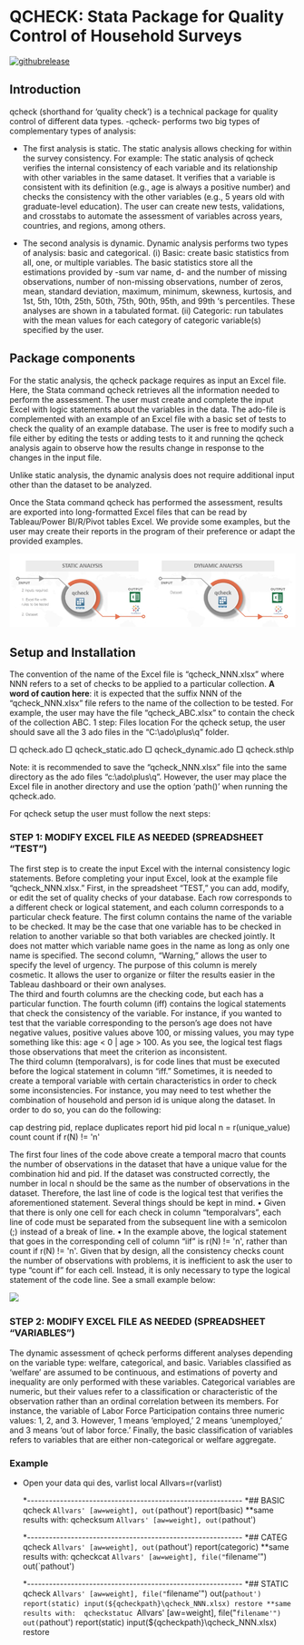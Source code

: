 QCHECK: Stata Package for Quality Control of Household Surveys
==============================================================
[![githubrelease](https://img.shields.io/github/release/worldbank/qcheck/all.svg?label=current+release)](https://github.com/worldbank/qcheck/releases)

Introduction
------------
qcheck (shorthand for ‘quality check’) is a technical package for quality control of different data types. -qcheck- performs two big types of complementary types of analysis: 
 
- The first analysis is static. 
The static analysis allows checking for within the survey consistency. For example:
The static analysis of qcheck verifies the internal consistency of each variable and its relationship with other variables in the same dataset. It verifies that a variable is consistent with its definition (e.g., age is always a positive number) and checks the consistency with the other variables (e.g., 5 years old with graduate-level education). The user can create new tests, validations, and crosstabs to automate the assessment of variables across years, countries, and regions, among others.

- The second analysis is dynamic.
Dynamic analysis performs two types of analysis: basic and categorical. 
(i)	Basic: create basic statistics from all, one, or multiple variables. The basic statistics store all the estimations provided by -sum var name, d- and the number of missing observations, number of non-missing observations, number of zeros, mean, standard deviation, maximum, minimum, skewness, kurtosis, and 1st, 5th, 10th, 25th, 50th, 75th, 90th, 95th, and 99th ‘s percentiles. These analyses are shown in a tabulated format. 
(ii)	Categoric: run tabulates with the mean values for each category of categoric variable(s) specified by the user.

## Package components

For the static analysis, the qcheck package requires as input an Excel file. Here, the Stata command qcheck retrieves all the information needed to perform the assessment. The user must create and complete the input Excel with logic statements about the variables in the data. The ado-file is complemented with an example of an Excel file with a basic set of tests to check the quality of an example database. The user is free to modify such a file either by editing the tests or adding tests to it and running the qcheck analysis again to observe how the results change in response to the changes in the input file. 

Unlike static analysis, the dynamic analysis does not require additional input other than the dataset to be analyzed. 

Once the Stata command qcheck has performed the assessment, results are exported into long-formatted Excel files that can be read by Tableau/Power BI/R/Pivot tables Excel. We provide some examples, but the user may create their reports in the program of their preference or adapt the provided examples.


<img src="./images/qcheck_components.png">

## Setup and Installation
The convention of the name of the Excel file is “qcheck_NNN.xlsx” where NNN refers to a set of checks to be applied to a particular collection. 
**A word of caution here**: it is expected that the suffix NNN of the “qcheck_NNN.xlsx” file refers to the name of the collection to be tested. For example, the user may have the file “qcheck_ABC.xlsx” to contain the check of the collection ABC. 1 step: Files location
For the qcheck setup, the user should save all the 3 ado files in the “C:\ado\plus\q” folder. 
 
□	qcheck.ado
□	qcheck_static.ado
□	qcheck_dynamic.ado
□	qcheck.sthlp
 

Note: it is recommended to save the “qcheck_NNN.xlsx” file into the same directory as the ado files “c:\ado\plus\q”. However, the user may place the Excel file in another directory and use the option ‘path()’ when running the qcheck.ado. 


For qcheck setup the user must follow the next steps:

### STEP 1: MODIFY EXCEL FILE AS NEEDED (SPREADSHEET “TEST”)
The first step is to create the input Excel with the internal consistency logic statements. Before completing your input Excel, look at the example file “qcheck_NNN.xlsx.” First, in the spreadsheet “TEST,” you can add, modify, or edit the set of quality checks of your database. Each row corresponds to a different check or logical statement, and each column corresponds to a particular check feature. 
The first column contains the name of the variable to be checked. It may be the case that one variable has to be checked in relation to another variable so that both variables are checked jointly. It does not matter which variable name goes in the name as long as only one name is specified. 
The second column, “Warning,” allows the user to specify the level of urgency. The purpose of this column is merely cosmetic. It allows the user to organize or filter the results easier in the Tableau dashboard or their own analyses.  
The third and fourth columns are the checking code, but each has a particular function. The fourth column (iff) contains the logical statements that check the consistency of the variable. For instance, if you wanted to test that the variable corresponding to the person’s age does not have negative values, positive values above 100, or missing values, you may type something like this: age < 0 | age > 100. As you see, the logical test flags those observations that meet the criterion as inconsistent.  
The third column (temporalvars), is for code lines that must be executed before the logical statement in column “iff.” Sometimes, it is needed to create a temporal variable with certain characteristics in order to check some inconsistencies. For instance, you may need to test whether the combination of household and person id is unique along the dataset. In order to do so, you can do the following:

cap destring pid, replace
duplicates report hid pid
local n = r(unique_value)
count
count if r(N) != 'n' 

The first four lines of the code above create a temporal macro that counts the number of observations in the dataset that have a unique value for the combination hid and pid. If the dataset was constructed correctly, the number in local n should be the same as the number of observations in the dataset. Therefore, the last line of code is the logical test that verifies the aforementioned statement.  Several things should be kept in mind. 
•	Given that there is only one cell for each check in column “temporalvars”, each line of code must be separated from the subsequent line with a semicolon (;) instead of a break of line.
•	In the example above, the logical statement that goes in the corresponding cell of column “iif” is r(N) != 'n', rather than count if r(N) != 'n'. Given that by design, all the consistency checks count the number of observations with problems, it is inefficient to ask the user to type “count if” for each cell. Instead, it is only necessary to type the logical statement of the code line. 
See a small example below:

<img src="./images/qcheck_summary.png">

### STEP 2: MODIFY EXCEL FILE AS NEEDED (SPREADSHEET “VARIABLES”)
The dynamic assessment of qcheck performs different analyses depending on the variable type: welfare, categorical, and basic. Variables classified as ‘welfare’ are assumed to be continuous, and estimations of poverty and inequality are only performed with these variables. Categorical variables are numeric, but their values refer to a classification or characteristic of the observation rather than an ordinal correlation between its members. For instance, the variable of Labor Force Participation contains three numeric values: 1, 2, and 3. However, 1 means ‘employed,’ 2 means ‘unemployed,’ and 3 means ‘out of labor force.’ Finally, the basic classification of variables refers to variables that are either non-categorical or welfare aggregate. 


### Example

* Open your data
	qui des, varlist
	local Allvars=r(varlist)
		
	*-----------------------------------------------------------
	*## BASIC		
	qcheck `Allvars' [aw=weight], out(`pathout') report(basic) 
	**same results with: 
 	qchecksum `Allvars' [aw=weight], out(`pathout')
	
	*-----------------------------------------------------------
	*## CATEG	
	qcheck `Allvars' [aw=weight], out(`pathout') report(categoric) 
	**same results with: 
 	qcheckcat `Allvars' [aw=weight], file("`filename'") out(`pathout')

	*-----------------------------------------------------------
	*## STATIC	
	qcheck `Allvars' [aw=weight], file("`filename'") out(`pathout') report(static) input(${qcheckpath}\qcheck_NNN.xlsx) restore
	**same results with: 
 	qcheckstatuc `Allvars' [aw=weight], file("`filename'") out(`pathout') report(static) input(${qcheckpath}\qcheck_NNN.xlsx) restore



